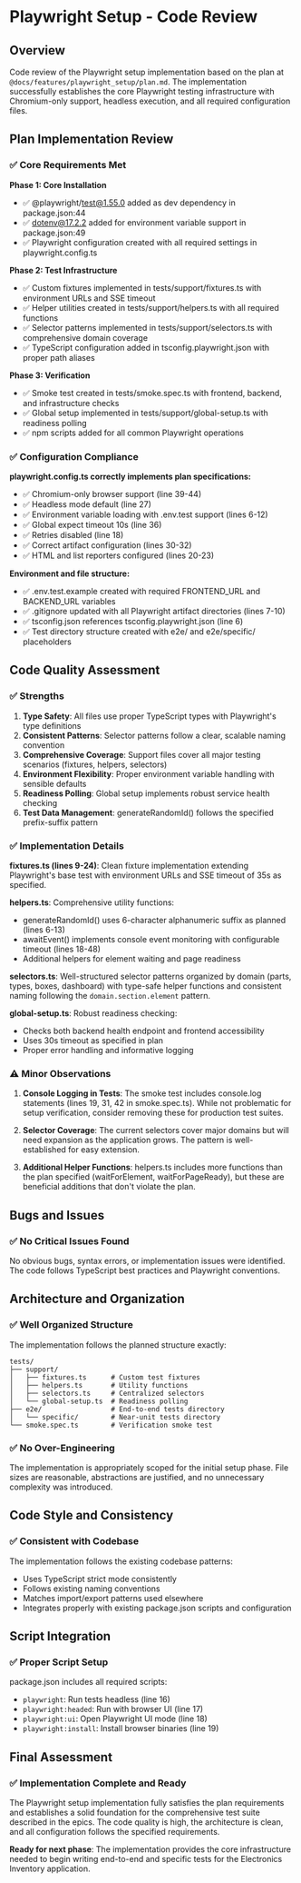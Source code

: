 # Playwright Setup - Code Review

## Overview

Code review of the Playwright setup implementation based on the plan at `@docs/features/playwright_setup/plan.md`. The implementation successfully establishes the core Playwright testing infrastructure with Chromium-only support, headless execution, and all required configuration files.

## Plan Implementation Review

### ✅ Core Requirements Met

**Phase 1: Core Installation**
- ✅ @playwright/test@1.55.0 added as dev dependency in package.json:44
- ✅ dotenv@17.2.2 added for environment variable support in package.json:49
- ✅ Playwright configuration created with all required settings in playwright.config.ts

**Phase 2: Test Infrastructure**
- ✅ Custom fixtures implemented in tests/support/fixtures.ts with environment URLs and SSE timeout
- ✅ Helper utilities created in tests/support/helpers.ts with all required functions
- ✅ Selector patterns implemented in tests/support/selectors.ts with comprehensive domain coverage
- ✅ TypeScript configuration added in tsconfig.playwright.json with proper path aliases

**Phase 3: Verification**
- ✅ Smoke test created in tests/smoke.spec.ts with frontend, backend, and infrastructure checks
- ✅ Global setup implemented in tests/support/global-setup.ts with readiness polling
- ✅ npm scripts added for all common Playwright operations

### ✅ Configuration Compliance

**playwright.config.ts correctly implements plan specifications:**
- ✅ Chromium-only browser support (line 39-44)
- ✅ Headless mode default (line 27)
- ✅ Environment variable loading with .env.test support (lines 6-12)
- ✅ Global expect timeout 10s (line 36)
- ✅ Retries disabled (line 18)
- ✅ Correct artifact configuration (lines 30-32)
- ✅ HTML and list reporters configured (lines 20-23)

**Environment and file structure:**
- ✅ .env.test.example created with required FRONTEND_URL and BACKEND_URL variables
- ✅ .gitignore updated with all Playwright artifact directories (lines 7-10)
- ✅ tsconfig.json references tsconfig.playwright.json (line 6)
- ✅ Test directory structure created with e2e/ and e2e/specific/ placeholders

## Code Quality Assessment

### ✅ Strengths

1. **Type Safety**: All files use proper TypeScript types with Playwright's type definitions
2. **Consistent Patterns**: Selector patterns follow a clear, scalable naming convention
3. **Comprehensive Coverage**: Support files cover all major testing scenarios (fixtures, helpers, selectors)
4. **Environment Flexibility**: Proper environment variable handling with sensible defaults
5. **Readiness Polling**: Global setup implements robust service health checking
6. **Test Data Management**: generateRandomId() follows the specified prefix-suffix pattern

### ✅ Implementation Details

**fixtures.ts (lines 9-24)**: Clean fixture implementation extending Playwright's base test with environment URLs and SSE timeout of 35s as specified.

**helpers.ts**: Comprehensive utility functions:
- generateRandomId() uses 6-character alphanumeric suffix as planned (lines 6-13)
- awaitEvent() implements console event monitoring with configurable timeout (lines 18-48)
- Additional helpers for element waiting and page readiness

**selectors.ts**: Well-structured selector patterns organized by domain (parts, types, boxes, dashboard) with type-safe helper functions and consistent naming following the `domain.section.element` pattern.

**global-setup.ts**: Robust readiness checking:
- Checks both backend health endpoint and frontend accessibility
- Uses 30s timeout as specified in plan
- Proper error handling and informative logging

### ⚠️ Minor Observations

1. **Console Logging in Tests**: The smoke test includes console.log statements (lines 19, 31, 42 in smoke.spec.ts). While not problematic for setup verification, consider removing these for production test suites.

2. **Selector Coverage**: The current selectors cover major domains but will need expansion as the application grows. The pattern is well-established for easy extension.

3. **Additional Helper Functions**: helpers.ts includes more functions than the plan specified (waitForElement, waitForPageReady), but these are beneficial additions that don't violate the plan.

## Bugs and Issues

### ✅ No Critical Issues Found

No obvious bugs, syntax errors, or implementation issues were identified. The code follows TypeScript best practices and Playwright conventions.

## Architecture and Organization

### ✅ Well Organized Structure

The implementation follows the planned structure exactly:
```
tests/
├── support/
│   ├── fixtures.ts      # Custom test fixtures
│   ├── helpers.ts       # Utility functions
│   ├── selectors.ts     # Centralized selectors
│   └── global-setup.ts  # Readiness polling
├── e2e/                 # End-to-end tests directory
│   └── specific/        # Near-unit tests directory
└── smoke.spec.ts        # Verification smoke test
```

### ✅ No Over-Engineering

The implementation is appropriately scoped for the initial setup phase. File sizes are reasonable, abstractions are justified, and no unnecessary complexity was introduced.

## Code Style and Consistency

### ✅ Consistent with Codebase

The implementation follows the existing codebase patterns:
- Uses TypeScript strict mode consistently
- Follows existing naming conventions
- Matches import/export patterns used elsewhere
- Integrates properly with existing package.json scripts and configuration

## Script Integration

### ✅ Proper Script Setup

package.json includes all required scripts:
- `playwright`: Run tests headless (line 16)
- `playwright:headed`: Run with browser UI (line 17)
- `playwright:ui`: Open Playwright UI mode (line 18)
- `playwright:install`: Install browser binaries (line 19)

## Final Assessment

### ✅ Implementation Complete and Ready

The Playwright setup implementation fully satisfies the plan requirements and establishes a solid foundation for the comprehensive test suite described in the epics. The code quality is high, the architecture is clean, and all configuration follows the specified requirements.

**Ready for next phase**: The implementation provides the core infrastructure needed to begin writing end-to-end and specific tests for the Electronics Inventory application.